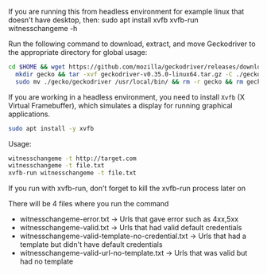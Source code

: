 If you are running this from headless environment for example linux that doesn't have desktop, then:
sudo apt install xvfb
xvfb-run witnesschangeme -h

Run the following command to download, extract, and move Geckodriver to the appropriate directory for global usage:

```bash
cd $HOME && wget https://github.com/mozilla/geckodriver/releases/download/v0.35.0/geckodriver-v0.35.0-linux64.tar.gz && \
  mkdir gecko && tar -xvf geckodriver-v0.35.0-linux64.tar.gz -C ./gecko && \
  sudo mv ./gecko/geckodriver /usr/local/bin/ && rm -r gecko && rm geckodriver-v0.35.0-linux64.tar.gz;
```

If you are working in a headless environment, you need to install `Xvfb` (X Virtual Framebuffer), which simulates a display for running graphical applications.

```bash
sudo apt install -y xvfb
```

Usage:

```bash
witnesschangeme -t http://target.com
witnesschangeme -t file.txt
xvfb-run witnesschangeme -t file.txt
```

If you run with xvfb-run, don't forget to kill the xvfb-run process later on

There will be 4 files where you run the command
 - witnesschangeme-error.txt -> Urls that gave error such as 4xx,5xx
 - witnesschangeme-valid.txt -> Urls that had valid default credentials
 - witnesschangeme-valid-template-no-credential.txt -> Urls that had a template but didn't have default credentials
 - witnesschangeme-valid-url-no-template.txt -> Urls that was valid but had no template